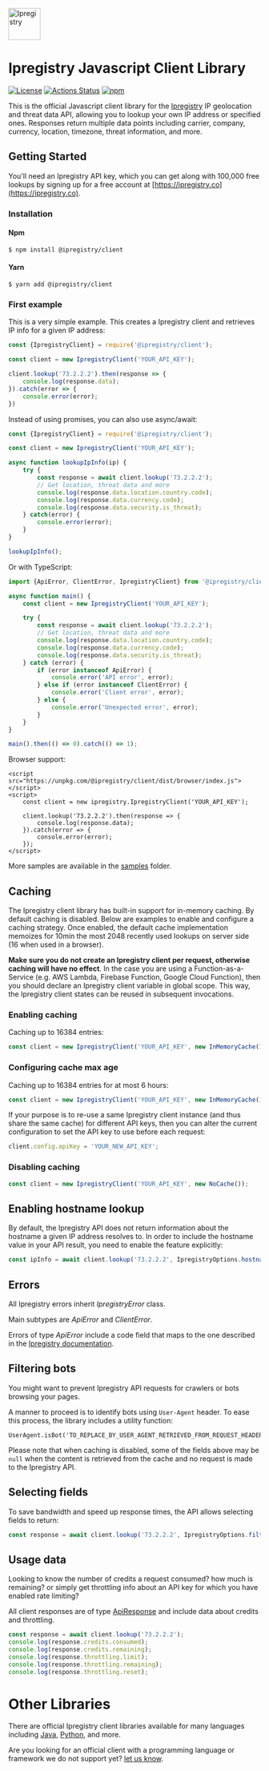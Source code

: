 [<img src="https://cdn.ipregistry.co/icons/icon-72x72.png" alt="Ipregistry" width="64"/>](https://ipregistry.co/) 
# Ipregistry Javascript Client Library

[![License](http://img.shields.io/:license-apache-blue.svg)](LICENSE)
[![Actions Status](https://github.com/ipregistry/ipregistry-javascript/workflows/Node%20CI/badge.svg)](https://github.com/ipregistry/ipregistry-javascript/actions)
[![npm](https://img.shields.io/npm/v/@ipregistry/client.svg)](https://www.npmjs.com/package/@ipregistry/client)

This is the official Javascript client library for the [Ipregistry](https://ipregistry.co) IP geolocation and threat data API,
allowing you to lookup your own IP address or specified ones. Responses return multiple data points including carrier, 
company, currency, location, timezone, threat information, and more.

## Getting Started

You'll need an Ipregistry API key, which you can get along with 100,000 free lookups by signing up for a free account at [https://ipregistry.co](https://ipregistry.co).

### Installation

#### Npm

```
$ npm install @ipregistry/client
```

#### Yarn

```
$ yarn add @ipregistry/client
```

### First example

This is a very simple example. This creates a Ipregistry client and retrieves IP info for a given IP address:

```javascript
const {IpregistryClient} = require('@ipregistry/client');

const client = new IpregistryClient('YOUR_API_KEY');

client.lookup('73.2.2.2').then(response => {
    console.log(response.data);
}).catch(error => {
    console.error(error);
})

```

Instead of using promises, you can also use async/await:

```javascript
const {IpregistryClient} = require('@ipregistry/client');

const client = new IpregistryClient('YOUR_API_KEY');

async function lookupIpInfo(ip) {
    try {
        const response = await client.lookup('73.2.2.2');
        // Get location, threat data and more
        console.log(response.data.location.country.code);
        console.log(response.data.currency.code);
        console.log(response.data.security.is_threat);
    } catch(error) {
        console.error(error);
    }
}

lookupIpInfo();
```

Or with TypeScript:

```typescript
import {ApiError, ClientError, IpregistryClient} from '@ipregistry/client';

async function main() {
    const client = new IpregistryClient('YOUR_API_KEY');

    try {
        const response = await client.lookup('73.2.2.2');
        // Get location, threat data and more
        console.log(response.data.location.country.code);
        console.log(response.data.currency.code);
        console.log(response.data.security.is_threat);
    } catch (error) {
        if (error instanceof ApiError) {
            console.error('API error', error);
        } else if (error instanceof ClientError) {
            console.error('Client error', error);
        } else {
            console.error('Unexpected error', error);
        }
    }
}

main().then(() => 0).catch(() => 1);
```

Browser support:

```
<script src="https://unpkg.com/@ipregistry/client/dist/browser/index.js"></script>
<script>
    const client = new ipregistry.IpregistryClient('YOUR_API_KEY');
    
    client.lookup('73.2.2.2').then(response => {
        console.log(response.data);
    }).catch(error => {
        console.error(error);
    });
</script>
```

More samples are available in the [samples](https://github.com/ipregistry/ipregistry-javascript/tree/master/samples) 
folder.

## Caching

The Ipregistry client library has built-in support for in-memory caching. 
By default caching is disabled. Below are examples to enable and configure a caching strategy.
Once enabled, the default cache implementation memoizes for 10min the most 2048 recently used lookups on server side (16 when used in a browser).

**Make sure you do not create an Ipregistry client per request, otherwise caching will have no effect**. 
In the case you are using a Function-as-a-Service (e.g. AWS Lambda, Firebase Function, Google Cloud Function), then you 
should declare an Ipregistry client variable in global scope. This way, the Ipregistry client states can be reused 
in subsequent invocations.

### Enabling caching

Caching up to 16384 entries:

```typescript
const client = new IpregistryClient('YOUR_API_KEY', new InMemoryCache(16384));
```

### Configuring cache max age

Caching up to 16384 entries for at most 6 hours:

```typescript
const client = new IpregistryClient('YOUR_API_KEY', new InMemoryCache(16384, 3600 * 6 * 1000));
```

If your purpose is to re-use a same Ipregistry client instance (and thus share the same cache) for different API keys, 
then you can alter the current configuration to set the API key to use before each request:

```typescript
client.config.apiKey = 'YOUR_NEW_API_KEY';
```

### Disabling caching

```typescript
const client = new IpregistryClient('YOUR_API_KEY', new NoCache());
```

## Enabling hostname lookup

By default, the Ipregistry API does not return information about the hostname a given IP address resolves to. 
In order to include the hostname value in your API result, you need to enable the feature explicitly:

```typescript
const ipInfo = await client.lookup('73.2.2.2', IpregistryOptions.hostname(true));
```

## Errors

All Ipregistry errors inherit _IpregistryError_ class.

Main subtypes are _ApiError_ and _ClientError_.

Errors of type _ApiError_ include a code field that maps to the one described in the [Ipregistry documentation](https://ipregistry.co/docs/errors).

## Filtering bots

You might want to prevent Ipregistry API requests for crawlers or bots browsing your pages.

A manner to proceed is to identify bots using `User-Agent` header. To ease this process, the library includes a utility function:

```
UserAgent.isBot('TO_REPLACE_BY_USER_AGENT_RETRIEVED_FROM_REQUEST_HEADER')
```

Please note that when caching is disabled, some of the fields above may be `null` when the content is retrieved from 
the cache and no request is made to the Ipregistry API.

## Selecting fields

To save bandwidth and speed up response times, the API allows selecting fields to return:

```typescript
const response = await client.lookup('73.2.2.2', IpregistryOptions.filter('hostname,location.country.name'));
```

## Usage data

Looking to know the number of credits a request consumed? how much is remaining? or simply get throttling info about 
an API key for which you have enabled rate limiting?

All client responses are of type 
[ApiResponse](https://github.com/ipregistry/ipregistry-javascript/blob/master/src/request.ts#L25) and include data 
about credits and throttling.

```typescript
const response = await client.lookup('73.2.2.2');
console.log(response.credits.consumed);
console.log(response.credits.remaining);
console.log(response.throttling.limit);
console.log(response.throttling.remaining);
console.log(response.throttling.reset);
```

# Other Libraries

There are official Ipregistry client libraries available for many languages including 
[Java](https://github.com/ipregistry/ipregistry-java), 
[Python](https://github.com/ipregistry/ipregistry-python), and more.

Are you looking for an official client with a programming language or framework we do not support yet? 
[let us know](mailto:support@ipregistry.co).
